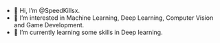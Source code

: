 - 👋 Hi, I’m @SpeedKillsx.
- 👀 I’m interested in Machine Learning, Deep Learning, Computer Vision and Game Development.
- 🌱 I’m currently learning some skills in Deep learning.
 

<!---
SpeedKillsx/SpeedKillsx is a ✨ special ✨ repository because its `README.md` (this file) appears on your GitHub profile.
You can click the Preview link to take a look at your changes.
--->

